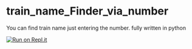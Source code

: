 # train_name_Finder_via_number
You can find train name just entering the number. 
fully written in python

[![Run on Repl.it](https://user-images.githubusercontent.com/27065646/92304596-bf719b00-ef7f-11ea-987f-2c1f3c323088.png)](https://repl.it/deadlysnowman3308/train_name_Finder_via_number)
